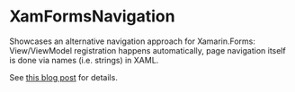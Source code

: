 # XamFormsNavigation
Showcases an alternative navigation approach for Xamarin.Forms:
View/ViewModel registration happens automatically, page navigation itself is done via names (i.e. strings) in XAML.

See <a href="">this blog post</a> for details.
